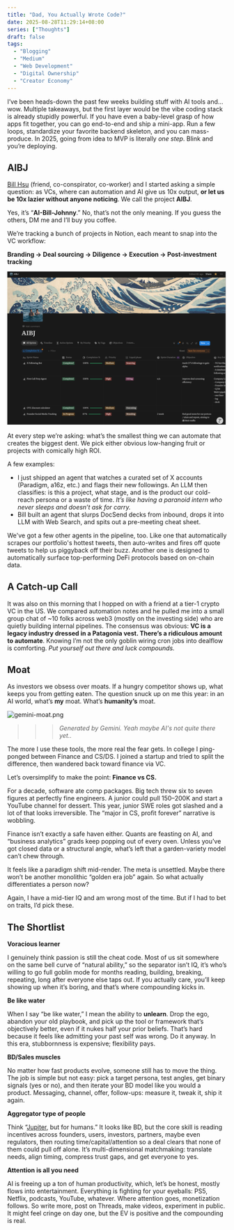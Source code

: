 ```yaml
---
title: "Dad, You Actually Wrote Code?"
date: 2025-08-28T11:29:14+08:00
series: ["Thoughts"]
draft: false
tags:
  - "Blogging"
  - "Medium"
  - "Web Development"
  - "Digital Ownership"
  - "Creator Economy"
---
```





I’ve been heads-down the past few weeks building stuff with AI tools and… wow. Multiple takeaways, but the first layer would be the vibe coding stack is already stupidly powerful. If you have even a baby-level grasp of how apps fit together, you can go end-to-end and ship a mini-app. Run a few loops, standardize your favorite backend skeleton, and you can mass-produce. In 2025, going from idea to MVP is literally *one step*. Blink and you’re deploying.

## AIBJ

[Bill Hsu](https://billhsu.substack.com/) (friend, co-conspirator, co-worker) and I started asking a simple question: as VCs, where can automation and AI give us 10x output, **or let us be 10x lazier without anyone noticing**. We call the project **AIBJ**. 

Yes, it’s “**AI-Bill-Johnny**.” No, that’s not the only meaning. If you guess the others, DM me and I’ll buy you coffee.

We’re tracking a bunch of projects in Notion, each meant to snap into the VC workflow:

**Branding → Deal sourcing → Diligence → Execution → Post-investment tracking**

![截圖 2025-08-27 下午11.24.24.png](dad-1.png)

At every step we’re asking: what’s the smallest thing we can automate that creates the biggest dent. We pick either obvious low-hanging fruit or projects with comically high ROI.

A few examples:

- I just shipped an agent that watches a curated set of X accounts (Paradigm, a16z, etc.) and flags their new followings. An LLM then classifies: is this a project, what stage, and is the product our cold-reach persona or a waste of time. *It’s like having a paranoid intern who never sleeps and doesn’t ask for carry.*
- Bill built an agent that slurps DocSend decks from inbound, drops it into LLM with Web Search, and spits out a pre-meeting cheat sheet.

We've got a few other agents in the pipeline, too. Like one that automatically scrapes our portfolio's hottest tweets, then auto-writes and fires off quote tweets to help us piggyback off their buzz. Another one is designed to automatically surface top-performing DeFi protocols based on on-chain data.

## A Catch-up Call

It was also on this morning that I hopped on with a friend at a tier-1 crypto VC in the US. 
We compared automation notes and he pulled me into a small group chat of ~10 folks across web3 (mostly on the investing side) who are quietly building internal pipelines. The consensus was obvious: **VC is a legacy industry dressed in a Patagonia vest. There’s a ridiculous amount to automate**. Knowing I’m not the only goblin wiring cron jobs into dealflow is comforting. *Put yourself out there and luck compounds.*

## Moat

As investors we obsess over moats. If a hungry competitor shows up, what keeps you from getting eaten. The question snuck up on me this year: in an AI world, what’s **my** moat. What’s **humanity’s** moat.

![gemini-moat.png](dad-2.png)
>>> *Generated by Gemini. Yeah maybe AI's not quite there yet..*

The more I use these tools, the more real the fear gets. In college I ping-ponged between Finance and CS/DS. I joined a startup and tried to split the difference, then wandered back toward finance via VC.

Let’s oversimplify to make the point: **Finance vs CS.**

For a decade, software ate comp packages. Big tech threw six to seven figures at perfectly fine engineers. A junior could pull $150–$200K and start a YouTube channel for dessert. This year, junior SWE roles got slashed and a lot of that looks irreversible. The “major in CS, profit forever” narrative is wobbling.

Finance isn’t exactly a safe haven either. Quants are feasting on AI, and “business analytics” grads keep popping out of every oven. Unless you’ve got closed data or a structural angle, what’s left that a garden-variety model can’t chew through.

It feels like a paradigm shift mid-render. The meta is unsettled. Maybe there won’t be another monolithic “golden era job” again. So what actually differentiates a person now? 

Again, I have a mid-tier IQ and am wrong most of the time. But if I had to bet on traits, I’d pick these. 

## The Shortlist

**Voracious learner**

I genuinely think passion is still the cheat code. Most of us sit somewhere on the same bell curve of “natural ability,” so the separator isn’t IQ, it’s who’s willing to go full goblin mode for months reading, building, breaking, repeating, long after everyone else taps out. If you actually care, you’ll keep showing up when it’s boring, and that’s where compounding kicks in.

**Be like water**

When I say “be like water,” I mean the ability to **unlearn**. Drop the ego, abandon your old playbook, and pick up the tool or framework that’s objectively better, even if it nukes half your prior beliefs. That’s hard because it feels like admitting your past self was wrong. Do it anyway. In this era, stubbornness is expensive; flexibility pays.

**BD/Sales muscles**

No matter how fast products evolve, someone still has to move the thing. The job is simple but not easy: pick a target persona, test angles, get binary signals (yes or no), and then iterate your BD model like you would a product. Messaging, channel, offer, follow-ups: measure it, tweak it, ship it again. 

**Aggregator type of people**

Think “[Jupiter](https://jup.ag/), but for humans.” It looks like BD, but the core skill is reading incentives across founders, users, investors, partners, maybe even regulators, then routing time/capital/attention so a deal clears that none of them could pull off alone. It’s multi-dimensional matchmaking: translate needs, align timing, compress trust gaps, and get everyone to yes.

**Attention is all you need**

AI is freeing up a ton of human productivity, which, let’s be honest, mostly flows into entertainment. Everything is fighting for your eyeballs: PS5, Netflix, podcasts, YouTube, whatever. Where attention goes, monetization follows. So write more, post on Threads, make videos, experiment in public. It might feel cringe on day one, but the EV is positive and the compounding is real.